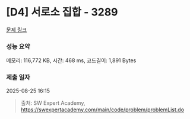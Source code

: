 # [D4] 서로소 집합 - 3289 

[문제 링크](https://swexpertacademy.com/main/code/problem/problemDetail.do?contestProbId=AWBJKA6qr2oDFAWr) 

### 성능 요약

메모리: 116,772 KB, 시간: 468 ms, 코드길이: 1,891 Bytes

### 제출 일자

2025-08-25 16:15



> 출처: SW Expert Academy, https://swexpertacademy.com/main/code/problem/problemList.do